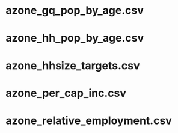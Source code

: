# azone_gq_pop_by_age.csv
# azone_hh_pop_by_age.csv
# azone_hhsize_targets.csv
# azone_per_cap_inc.csv
# azone_relative_employment.csv